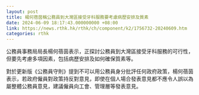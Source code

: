 ```yaml
---
layout: post
title: 楊何蓓茵稱公務員到大灣區接受牙科服務要考慮病歷安排及質素
date: 2024-06-09 18:17:43.000000000 +08:00
link: https://news.rthk.hk/rthk/ch/component/k2/1756732-20240609.htm
categories: rthk
---
```


公務員事務局局長楊何蓓茵表示，正探討公務員到大灣區接受牙科服務的可行性，但要先考慮多項因素，包括病歷安排及如何確保質素等。

對於更新版《公務員守則》提到不可以用公務員身分批評任何政府政策，楊何蓓茵表示，若政府僱員對政策持反對意見，即使在個人場合發表意見都不應令人誤以為屬整體公務員意見，建議僱員向工會、管理層等發表意見。
